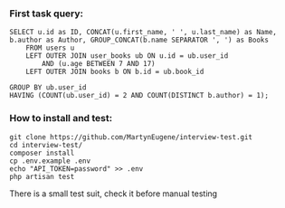 ### First task query:

```
SELECT u.id as ID, CONCAT(u.first_name, ' ', u.last_name) as Name,
b.author as Author, GROUP_CONCAT(b.name SEPARATOR ', ') as Books
    FROM users u
    LEFT OUTER JOIN user_books ub ON u.id = ub.user_id 
        AND (u.age BETWEEN 7 AND 17)
    LEFT OUTER JOIN books b ON b.id = ub.book_id

GROUP BY ub.user_id
HAVING (COUNT(ub.user_id) = 2 AND COUNT(DISTINCT b.author) = 1);
```
### How to install and test:

```
git clone https://github.com/MartynEugene/interview-test.git
cd interview-test/
composer install
cp .env.example .env
echo "API_TOKEN=password" >> .env
php artisan test
```

There is a small test suit, check it before manual testing